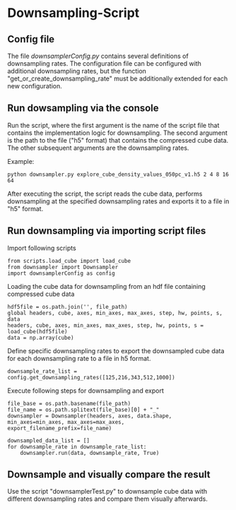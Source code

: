# Downsampling-Script



## Config file 

The file *downsamplerConfig.py* contains several definitions of downsampling rates. The configuration file can be configured with additional downsampling rates, but the function "get_or_create_downsampling_rate" must be additionally extended for each new configuration. 

## Run dowsampling via the console 
Run the script, where the first argument is the name of the script file that contains the implementation logic for downsampling. 
The second argument is the path to the file ("h5" format) that contains the compressed cube data. The other subsequent arguments are the downsampling rates. 

Example: 
```
python downsampler.py explore_cube_density_values_050pc_v1.h5 2 4 8 16 64 
```

After executing the script, the script reads the cube data, performs downsampling at the specified downsampling rates and exports it to a file in "h5" format. 


## Run downsampling via importing script files
Import following scripts
```
from scripts.load_cube import load_cube
from downsampler import Downsampler
import downsamplerConfig as config
```
Loading the cube data for downsampling from an hdf file containing compressed cube data  
```
hdf5file = os.path.join('', file_path)
global headers, cube, axes, min_axes, max_axes, step, hw, points, s, data
headers, cube, axes, min_axes, max_axes, step, hw, points, s = load_cube(hdf5file)
data = np.array(cube)
```

Define specific downsampling rates to export the downsampled cube data for each downsampling rate to a file in h5 format.  
```
downsample_rate_list = config.get_downsampling_rates([125,216,343,512,1000])
```

Execute following steps for downsampling and export
```
file_base = os.path.basename(file_path)
file_name = os.path.splitext(file_base)[0] + "_"
downsampler = Downsampler(headers, axes, data.shape, min_axes=min_axes, max_axes=max_axes, export_filename_prefix=file_name)

downsampled_data_list = []
for downsample_rate in downsample_rate_list:
    downsampler.run(data, downsample_rate, True)
```

## Downsample and visually compare the result
Use the script "downsamplerTest.py" to downsample cube data with different downsampling rates and compare them visually afterwards. 

